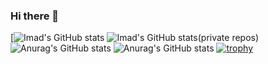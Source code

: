 ### Hi there 👋

<!--
**imadbader/imadbader** is a ✨ _special_ ✨ repository because its `README.md` (this file) appears on your GitHub profile.

Here are some ideas to get you started:

- 🔭 I’m currently working on ...
- 🌱 I’m currently learning ...
- 👯 I’m looking to collaborate on ...
- 🤔 I’m looking for help with ...
- 💬 Ask me about ...
- 📫 How to reach me: ...
- 😄 Pronouns: ...
- ⚡ Fun fact: ...
-->
[![Imad's GitHub stats](https://github-readme-stats.vercel.app/api?username=imadbader&show_icons=true&theme=calm)
![Imad's GitHub stats(private repos)](https://github-readme-stats.vercel.app/api?username=imadbader&count_private=true)
![Anurag's GitHub stats](https://github-readme-stats.vercel.app/api?username=imadbader&show_icons=true&theme=calm)
![Anurag's GitHub stats](https://github-readme-stats.vercel.app/api?username=imadbader&show_icons=true&theme=calm)
[![trophy](https://github-profile-trophy.vercel.app/?username=imadbader)](https://github.com/ryo-ma/github-profile-trophy)
